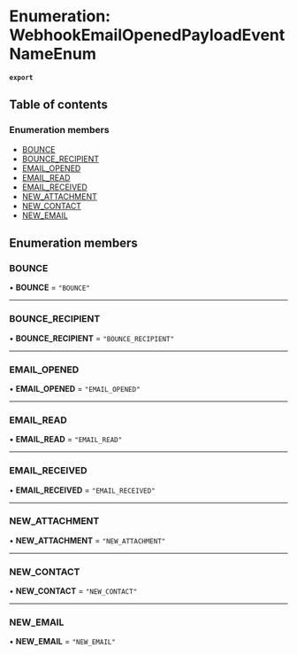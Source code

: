 # Enumeration: WebhookEmailOpenedPayloadEventNameEnum

**`export`**

## Table of contents

### Enumeration members

- [BOUNCE](WebhookEmailOpenedPayloadEventNameEnum.md#bounce)
- [BOUNCE\_RECIPIENT](WebhookEmailOpenedPayloadEventNameEnum.md#bounce-recipient)
- [EMAIL\_OPENED](WebhookEmailOpenedPayloadEventNameEnum.md#email-opened)
- [EMAIL\_READ](WebhookEmailOpenedPayloadEventNameEnum.md#email-read)
- [EMAIL\_RECEIVED](WebhookEmailOpenedPayloadEventNameEnum.md#email-received)
- [NEW\_ATTACHMENT](WebhookEmailOpenedPayloadEventNameEnum.md#new-attachment)
- [NEW\_CONTACT](WebhookEmailOpenedPayloadEventNameEnum.md#new-contact)
- [NEW\_EMAIL](WebhookEmailOpenedPayloadEventNameEnum.md#new-email)

## Enumeration members

### BOUNCE

• **BOUNCE** = `"BOUNCE"`

___

### BOUNCE\_RECIPIENT

• **BOUNCE\_RECIPIENT** = `"BOUNCE_RECIPIENT"`

___

### EMAIL\_OPENED

• **EMAIL\_OPENED** = `"EMAIL_OPENED"`

___

### EMAIL\_READ

• **EMAIL\_READ** = `"EMAIL_READ"`

___

### EMAIL\_RECEIVED

• **EMAIL\_RECEIVED** = `"EMAIL_RECEIVED"`

___

### NEW\_ATTACHMENT

• **NEW\_ATTACHMENT** = `"NEW_ATTACHMENT"`

___

### NEW\_CONTACT

• **NEW\_CONTACT** = `"NEW_CONTACT"`

___

### NEW\_EMAIL

• **NEW\_EMAIL** = `"NEW_EMAIL"`
